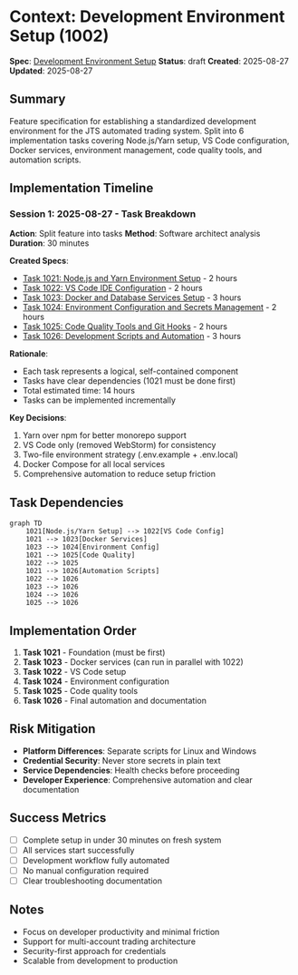# Context: Development Environment Setup (1002)

**Spec**: [Development Environment Setup](spec.md)
**Status**: draft
**Created**: 2025-08-27
**Updated**: 2025-08-27

## Summary

Feature specification for establishing a standardized development environment for the JTS automated trading system. Split into 6 implementation tasks covering Node.js/Yarn setup, VS Code configuration, Docker services, environment management, code quality tools, and automation scripts.

## Implementation Timeline

### Session 1: 2025-08-27 - Task Breakdown
**Action**: Split feature into tasks
**Method**: Software architect analysis
**Duration**: 30 minutes

**Created Specs**:
- [Task 1021: Node.js and Yarn Environment Setup](1021.md) - 2 hours
- [Task 1022: VS Code IDE Configuration](1022.md) - 2 hours
- [Task 1023: Docker and Database Services Setup](1023.md) - 3 hours
- [Task 1024: Environment Configuration and Secrets Management](1024.md) - 2 hours
- [Task 1025: Code Quality Tools and Git Hooks](1025.md) - 2 hours
- [Task 1026: Development Scripts and Automation](1026.md) - 3 hours

**Rationale**: 
- Each task represents a logical, self-contained component
- Tasks have clear dependencies (1021 must be done first)
- Total estimated time: 14 hours
- Tasks can be implemented incrementally

**Key Decisions**:
1. Yarn over npm for better monorepo support
2. VS Code only (removed WebStorm) for consistency
3. Two-file environment strategy (.env.example + .env.local)
4. Docker Compose for all local services
5. Comprehensive automation to reduce setup friction

## Task Dependencies

```mermaid
graph TD
    1021[Node.js/Yarn Setup] --> 1022[VS Code Config]
    1021 --> 1023[Docker Services]
    1023 --> 1024[Environment Config]
    1021 --> 1025[Code Quality]
    1022 --> 1025
    1021 --> 1026[Automation Scripts]
    1022 --> 1026
    1023 --> 1026
    1024 --> 1026
    1025 --> 1026
```

## Implementation Order

1. **Task 1021** - Foundation (must be first)
2. **Task 1023** - Docker services (can run in parallel with 1022)
3. **Task 1022** - VS Code setup
4. **Task 1024** - Environment configuration
5. **Task 1025** - Code quality tools
6. **Task 1026** - Final automation and documentation

## Risk Mitigation

- **Platform Differences**: Separate scripts for Linux and Windows
- **Credential Security**: Never store secrets in plain text
- **Service Dependencies**: Health checks before proceeding
- **Developer Experience**: Comprehensive automation and clear documentation

## Success Metrics

- [ ] Complete setup in under 30 minutes on fresh system
- [ ] All services start successfully
- [ ] Development workflow fully automated
- [ ] No manual configuration required
- [ ] Clear troubleshooting documentation

## Notes

- Focus on developer productivity and minimal friction
- Support for multi-account trading architecture
- Security-first approach for credentials
- Scalable from development to production